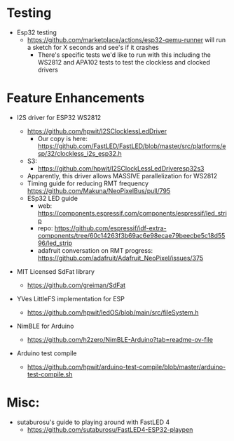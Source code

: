 # Testing

  * Esp32 testing
    * https://github.com/marketplace/actions/esp32-qemu-runner will run a sketch for X seconds and see's if it crashes
      * There's specific tests we'd like to run with this including the WS2812 and APA102 tests to test the clockless and clocked drivers

# Feature Enhancements

  * I2S driver for ESP32 WS2812
    * https://github.com/hpwit/I2SClocklessLedDriver
      * Our copy is here: https://github.com/FastLED/FastLED/blob/master/src/platforms/esp/32/clockless_i2s_esp32.h
    * S3:
      * https://github.com/hpwit/I2SClockLessLedDriveresp32s3
    * Apparently, this driver allows MASSIVE parallelization for WS2812
    * Timing guide for reducing RMT frequency https://github.com/Makuna/NeoPixelBus/pull/795
    * ESp32 LED guide
      * web: https://components.espressif.com/components/espressif/led_strip
      * repo: https://github.com/espressif/idf-extra-components/tree/60c14263f3b69ac6e98ecae79beecbe5c18d5596/led_strip
      * adafruit conversation on RMT progress: https://github.com/adafruit/Adafruit_NeoPixel/issues/375


  * MIT Licensed SdFat library
    * https://github.com/greiman/SdFat
  * YVes LittleFS implementation for ESP
    * https://github.com/hpwit/ledOS/blob/main/src/fileSystem.h

  * NimBLE for Arduino
    * https://github.com/h2zero/NimBLE-Arduino?tab=readme-ov-file

  * Arduino test compile
    * https://github.com/hpwit/arduino-test-compile/blob/master/arduino-test-compile.sh


# Misc:

  * sutaburosu's guide to playing around with FastLED 4
    * https://github.com/sutaburosu/FastLED4-ESP32-playpen
